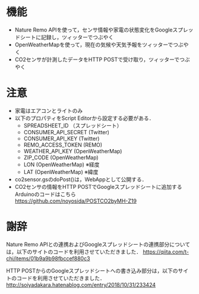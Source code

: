 # 機能
- Nature Remo APIを使って，センサ情報や家電の状態変化をGoogleスプレッドシートに記録し，ツィッターでつぶやく
- OpenWeatherMapを使って，現在の気候や天気予報をツィッターでつぶやく
- CO2センサが計測したデータをHTTP POSTで受け取り，ツィッターでつぶやく

# 注意
- 家電はエアコンとライトのみ
- 以下のプロパティをScript Editorから設定する必要がある．
  - SPREADSHEET_ID （スプレッドシート）
  - CONSUMER_API_SECRET (Twitter) 
  - CONSUMER_API_KEY (Twitter) 
  - REMO_ACCESS_TOKEN (REMO) 
  - WEATHER_API_KEY (OpenWeatherMap)
  - ZIP_CODE (OpenWeatherMap)
  - LON (OpenWeatherMap) ※経度
  - LAT (OpenWeatherMap) ※緯度
 - co2sensor.gsのdoPost()は，WebAppとして公開する．
 - CO2センサの情報をHTTP POSTでGoogleスプレッドシートに追加するArduinoのコードはこちら　https://github.com/noyosida/POSTCO2byMH-Z19
 
# 謝辞
Nature Remo APIとの連携およびGoogleスプレッドシートの連携部分については，以下のサイトのコードを利用させていただきました．
https://qiita.com/t-chi/items/01b9a9b98fbccef880c3

HTTP POSTからのGoogleスプレッドシートへの書き込み部分は，以下のサイトのコードを利用させていただきました．
http://soiyadakara.hatenablog.com/entry/2018/10/31/233424
